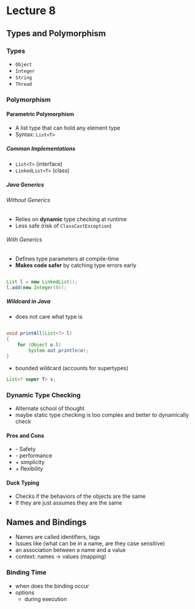 # Lecture 8

## Types and Polymorphism

### Types
- `Object`  
- `Integer`  
- `String`  
- `Thread`

### Polymorphism

#### Parametric Polymorphism
- A list type that can hold any element type  
- Syntax: `List<T>`

##### Common Implementations
- `List<T>` (interface)  
- `LinkedList<T>` (class)  

##### Java Generics

###### Without Generics
- Relies on **dynamic** type checking at runtime  
- Less safe (risk of `ClassCastException`)

###### With Generics
- Defines type parameters at compile-time  
- **Makes code safer** by catching type errors early  

```Java

List l = new LinkedList();
l.add(new Integer(0));

```

##### Wildcard in Java
- does not care what type is
```Java

void printAll(List<?> l)
{
    for (Object o.l)
        System.out.println(o);
}

```

- bounded wildcard (accounts for supertypes)

``` Java
List<? super T> s;
```

### Dynamic Type Checking
- Alternate school of thought
- maybe static type checking is too complex and better to dynamically check

#### Pros and Cons
- \- Safety
- \- performance
- \+ simplicity
- \+ flexibility

#### Duck Typing
- Checks if the behaviors of the objects are the same
- If they are just assumes they are the same 


## Names and Bindings
- Names are called identifiers, tags
- Issues like (what can be in a name, are they case sensitive)
- an association between a name and a value
- context: names -> values (mapping)

### Binding Time
- when does the binding occur
- options
    - during execution



